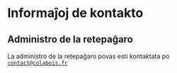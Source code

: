# Informaĵoj de kontakto

## Administro de la retepaĝaro

La administro de la retepaĝaro povas esti kontaktata po [`contact@colabois.fr`](mailto:contact@colabois.fr)
